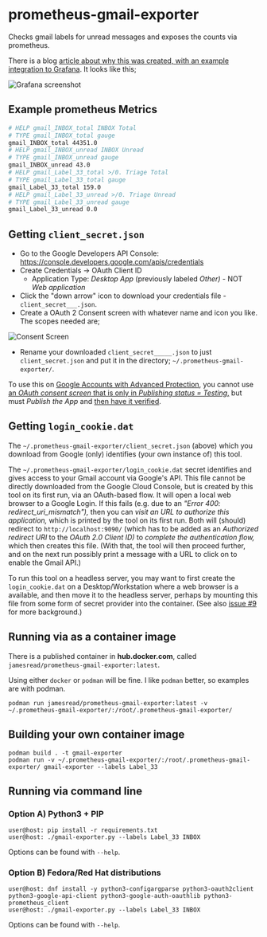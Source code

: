 # prometheus-gmail-exporter

Checks gmail labels for unread messages and exposes the counts via prometheus.

There is a blog [article about why this was created, with an example integration to Grafana](https://medium.com/james-reads-public-cloud-technology-blog/watching-gmail-labels-with-prometheus-grafana-87b6745acd48). It looks like this;

![Grafana screenshot](grafanaScreenshot.png)

## Example prometheus Metrics

```sh
# HELP gmail_INBOX_total INBOX Total
# TYPE gmail_INBOX_total gauge
gmail_INBOX_total 44351.0
# HELP gmail_INBOX_unread INBOX Unread
# TYPE gmail_INBOX_unread gauge
gmail_INBOX_unread 43.0
# HELP gmail_Label_33_total >/0. Triage Total
# TYPE gmail_Label_33_total gauge
gmail_Label_33_total 159.0
# HELP gmail_Label_33_unread >/0. Triage Unread
# TYPE gmail_Label_33_unread gauge
gmail_Label_33_unread 0.0
```

## Getting `client_secret.json`

* Go to the Google Developers API Console: https://console.developers.google.com/apis/credentials
* Create Credentials -> OAuth Client ID
  * Application Type: _Desktop App_ (previously labeled _Other)_ - NOT _Web application_
* Click the "down arrow" icon to download your credentials file - `client_secret___.json`.
* Create a OAuth 2 Consent screen with whatever name and icon you like. The scopes needed are;

![Consent Screen](consentScreenScopes.png)

* Rename your downloaded `client_secret_____.json` to just `client_secret.json`
  and put it in the directory; `~/.prometheus-gmail-exporter/`.

To use this on [Google Accounts with Advanced Protection](https://landing.google.com/advancedprotection/), you cannot use [an _OAuth consent screen_ that is only in _Publishing status = Testing_,](https://support.google.com/cloud/answer/10311615) but must _Publish the App_ and [then have it verified](https://support.google.com/cloud/answer/9110914).

## Getting `login_cookie.dat`

The `~/.prometheus-gmail-exporter/client_secret.json` (above) which you download from Google (only) identifies (your own instance of) this tool.

The `~/.prometheus-gmail-exporter/login_cookie.dat` secret identifies and gives access to your Gmail account via Google's API. This file cannot be directly downloaded from the Google Cloud Console, but is created by this tool on its first run, via an OAuth-based flow. It will open a local web browser to a Google Login. If this fails (e.g. due to an _"Error 400: redirect_uri_mismatch"),_ then you can _visit an URL to authorize this application,_ which is printed by the tool on its first run. Both will (should) redirect to `http://localhost:9090/` (which has to be added as an _Authorized redirect URI_ to the _OAuth 2.0 Client ID)_ to _complete the authentication flow,_ which then creates this file. (With that, the tool will then proceed further, and on the next run possibly print a message with a URL to click on to enable the Gmail API.)

To run this tool on a headless server, you may want to first create the `login_cookie.dat` on a Desktop/Workstation where a web browser is a available, and then move it to the headless server, perhaps by mounting this file from some form of secret provider into the container. (See also [issue #9](https://github.com/jamesread/prometheus-gmail-exporter/issues/9) for more background.)

## Running via as a container image

There is a published container in **hub.docker.com**, called `jamesread/prometheus-gmail-exporter:latest`.

Using either `docker` or `podman` will be fine. I like `podman` better, so
examples are with podman.

```
podman run jamesread/prometheus-gmail-exporter:latest -v ~/.prometheus-gmail-exporter/:/root/.prometheus-gmail-exporter/
```

## Building your own container image

```
podman build . -t gmail-exporter
podman run -v ~/.prometheus-gmail-exporter/:/root/.prometheus-gmail-exporter/ gmail-exporter --labels Label_33
```

## Running via command line

### Option A) Python3 + PIP

```
user@host: pip install -r requirements.txt
user@host: ./gmail-exporter.py --labels Label_33 INBOX
```

Options can be found with `--help`.

### Option B) Fedora/Red Hat distributions

```
user@host: dnf install -y python3-configargparse python3-oauth2client python3-google-api-client python3-google-auth-oauthlib python3-prometheus_client
user@host: ./gmail-exporter.py --labels Label_33 INBOX
```

Options can be found with `--help`.
